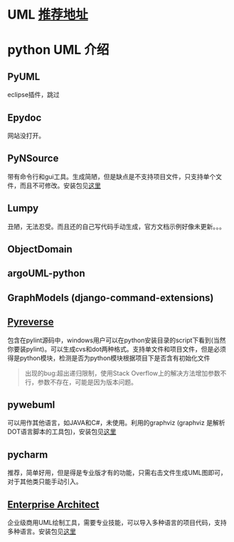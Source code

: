 # UML [推荐地址](https://modeling-languages.com/uml-tools/#UML_tools_for_Python)

# python UML 介绍

## PyUML 

eclipse插件，跳过

## Epydoc

网站没打开。

## PyNSource

带有命令行和gui工具。生成简陋，但是缺点是不支持项目文件，只支持单个文件，而且不可修改。安装包见[这里](https://github.com/CAOLINAN/PersonalNotes/releases/tag/0.0.1)

## Lumpy 

丑陋，无法忍受。而且还的自己写代码手动生成，官方文档示例好像未更新。。。

## ObjectDomain

## argoUML-python

## GraphModels (django-command-extensions) 

## [Pyreverse](https://github.com/PyCQA/pylint) 

包含在pylint源码中，windows用户可以在python安装目录的script下看到(当然你要装pylint)。可以生成cvs和dot两种格式。支持单文件和项目文件，但是必须得是python模块，检测是否为python模块根据项目下是否含有初始化文件
> 出现的bug:超出递归限制，使用Stack Overflow上的解决方法增加参数不行，参数不存在，可能是因为版本问题。

## pywebuml 

可以用作其他语言，如JAVA和C#，未使用。利用的graphviz (graphviz 是解析DOT语言脚本的工具包)，安装包见[这里](https://github.com/CAOLINAN/PersonalNotes/releases/tag/0.0.1)

## pycharm

推荐，简单好用，但是得是专业版才有的功能，只需右击文件生成UML图即可，对于其他类只能手动引入。

## [Enterprise Architect](http://www.sparxsystems.com/products/ea/)

企业级商用UML绘制工具，需要专业技能，可以导入多种语言的项目代码，支持多种语言。安装包见[这里](https://github.com/CAOLINAN/PersonalNotes/releases/tag/0.0.1)
